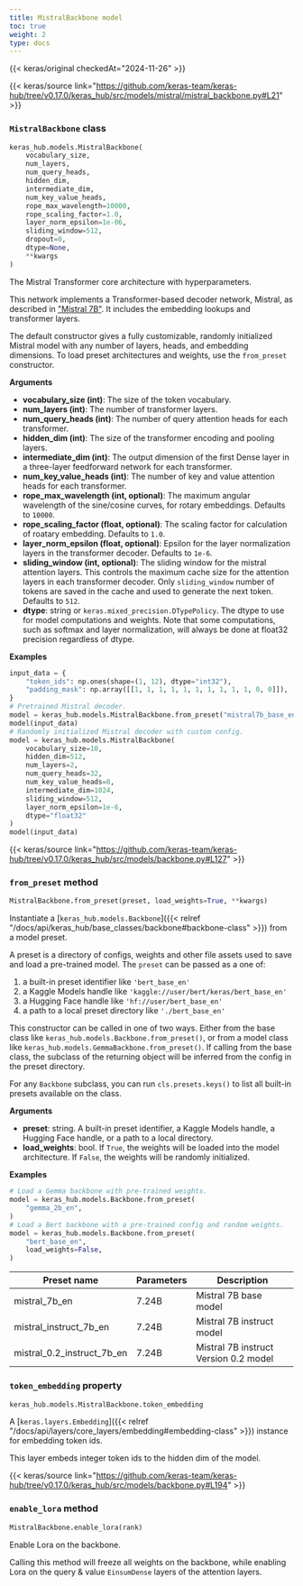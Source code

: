 ```yaml
---
title: MistralBackbone model
toc: true
weight: 2
type: docs
---
```


{{< keras/original checkedAt="2024-11-26" >}}

{{< keras/source link="https://github.com/keras-team/keras-hub/tree/v0.17.0/keras_hub/src/models/mistral/mistral_backbone.py#L21" >}}

### `MistralBackbone` class

```python
keras_hub.models.MistralBackbone(
    vocabulary_size,
    num_layers,
    num_query_heads,
    hidden_dim,
    intermediate_dim,
    num_key_value_heads,
    rope_max_wavelength=10000,
    rope_scaling_factor=1.0,
    layer_norm_epsilon=1e-06,
    sliding_window=512,
    dropout=0,
    dtype=None,
    **kwargs
)
```

The Mistral Transformer core architecture with hyperparameters.

This network implements a Transformer-based decoder network,
Mistral, as described in
["Mistral 7B"](https://arxiv.org/pdf/2310.06825.pdf).
It includes the embedding lookups and transformer layers.

The default constructor gives a fully customizable, randomly initialized
Mistral model with any number of layers, heads, and embedding
dimensions. To load preset architectures and weights, use the `from_preset`
constructor.

**Arguments**

- **vocabulary_size (int)**: The size of the token vocabulary.
- **num_layers (int)**: The number of transformer layers.
- **num_query_heads (int)**: The number of query attention heads for
  each transformer.
- **hidden_dim (int)**: The size of the transformer encoding and pooling layers.
- **intermediate_dim (int)**: The output dimension of the first Dense layer in a
  three-layer feedforward network for each transformer.
- **num_key_value_heads (int)**: The number of key and value attention heads for
  each transformer.
- **rope_max_wavelength (int, optional)**: The maximum angular wavelength of the
  sine/cosine curves, for rotary embeddings. Defaults to `10000`.
- **rope_scaling_factor (float, optional)**: The scaling factor for calculation
  of roatary embedding. Defaults to `1.0`.
- **layer_norm_epsilon (float, optional)**: Epsilon for the layer normalization
  layers in the transformer decoder. Defaults to `1e-6`.
- **sliding_window (int, optional)**: The sliding window for the mistral
  attention layers. This controls the maximum cache size for the attention
  layers in each transformer decoder. Only `sliding_window` number of tokens
  are saved in the cache and used to generate the next token.
  Defaults to `512`.
- **dtype**: string or `keras.mixed_precision.DTypePolicy`. The dtype to use
  for model computations and weights. Note that some computations,
  such as softmax and layer normalization, will always be done at
  float32 precision regardless of dtype.

**Examples**

```python
input_data = {
    "token_ids": np.ones(shape=(1, 12), dtype="int32"),
    "padding_mask": np.array([[1, 1, 1, 1, 1, 1, 1, 1, 1, 1, 0, 0]]),
}
# Pretrained Mistral decoder.
model = keras_hub.models.MistralBackbone.from_preset("mistral7b_base_en")
model(input_data)
# Randomly initialized Mistral decoder with custom config.
model = keras_hub.models.MistralBackbone(
    vocabulary_size=10,
    hidden_dim=512,
    num_layers=2,
    num_query_heads=32,
    num_key_value_heads=8,
    intermediate_dim=1024,
    sliding_window=512,
    layer_norm_epsilon=1e-6,
    dtype="float32"
)
model(input_data)
```

{{< keras/source link="https://github.com/keras-team/keras-hub/tree/v0.17.0/keras_hub/src/models/backbone.py#L127" >}}

### `from_preset` method

```python
MistralBackbone.from_preset(preset, load_weights=True, **kwargs)
```

Instantiate a [`keras_hub.models.Backbone`]({{< relref "/docs/api/keras_hub/base_classes/backbone#backbone-class" >}}) from a model preset.

A preset is a directory of configs, weights and other file assets used
to save and load a pre-trained model. The `preset` can be passed as a
one of:

1. a built-in preset identifier like `'bert_base_en'`
2. a Kaggle Models handle like `'kaggle://user/bert/keras/bert_base_en'`
3. a Hugging Face handle like `'hf://user/bert_base_en'`
4. a path to a local preset directory like `'./bert_base_en'`

This constructor can be called in one of two ways. Either from the base
class like `keras_hub.models.Backbone.from_preset()`, or from
a model class like `keras_hub.models.GemmaBackbone.from_preset()`.
If calling from the base class, the subclass of the returning object
will be inferred from the config in the preset directory.

For any `Backbone` subclass, you can run `cls.presets.keys()` to list
all built-in presets available on the class.

**Arguments**

- **preset**: string. A built-in preset identifier, a Kaggle Models
  handle, a Hugging Face handle, or a path to a local directory.
- **load_weights**: bool. If `True`, the weights will be loaded into the
  model architecture. If `False`, the weights will be randomly
  initialized.

**Examples**

```python
# Load a Gemma backbone with pre-trained weights.
model = keras_hub.models.Backbone.from_preset(
    "gemma_2b_en",
)
# Load a Bert backbone with a pre-trained config and random weights.
model = keras_hub.models.Backbone.from_preset(
    "bert_base_en",
    load_weights=False,
)
```

| Preset name                | Parameters | Description                           |
| -------------------------- | ---------- | ------------------------------------- |
| mistral_7b_en              | 7.24B      | Mistral 7B base model                 |
| mistral_instruct_7b_en     | 7.24B      | Mistral 7B instruct model             |
| mistral_0.2_instruct_7b_en | 7.24B      | Mistral 7B instruct Version 0.2 model |

### `token_embedding` property

```python
keras_hub.models.MistralBackbone.token_embedding
```

A [`keras.layers.Embedding`]({{< relref "/docs/api/layers/core_layers/embedding#embedding-class" >}}) instance for embedding token ids.

This layer embeds integer token ids to the hidden dim of the model.

{{< keras/source link="https://github.com/keras-team/keras-hub/tree/v0.17.0/keras_hub/src/models/backbone.py#L194" >}}

### `enable_lora` method

```python
MistralBackbone.enable_lora(rank)
```

Enable Lora on the backbone.

Calling this method will freeze all weights on the backbone,
while enabling Lora on the query & value `EinsumDense` layers
of the attention layers.
